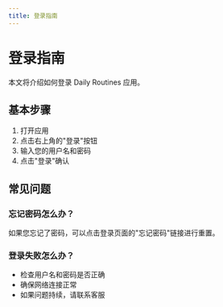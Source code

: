 ```yaml
---
title: 登录指南
---
```


# 登录指南

本文将介绍如何登录 Daily Routines 应用。

## 基本步骤

1. 打开应用
2. 点击右上角的"登录"按钮
3. 输入您的用户名和密码
4. 点击"登录"确认

## 常见问题

### 忘记密码怎么办？

如果您忘记了密码，可以点击登录页面的"忘记密码"链接进行重置。

### 登录失败怎么办？

- 检查用户名和密码是否正确
- 确保网络连接正常
- 如果问题持续，请联系客服 